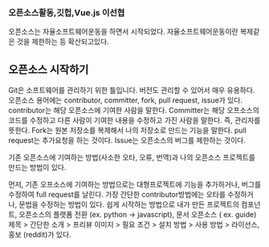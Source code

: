 ### 오픈소스활동,깃헙,Vue.js 이선협

오픈소스는 자율소프트웨어운동을 하면서 시작되었다. 자율소프트웨어운동이란 복제같은 것을 제한하는 등 확산되고있다.

## 오픈소스 시작하기 

Git은 소프트웨어를 관리하기 위한 틀입니다. 버전도 관리할 수 있어서 매우 유용하다. 
오픈소스 용어에는 contributor, committer, fork, pull request, issue가 있다. contributor는 해당 오픈소스에 기여한 사람을 말한다.
Committer는 해당 오프소스의 코드를 수정하고 다른 사람이 기여한 내용을 수정하고 가진 사람을 말한다. 즉, 관리자를 뜻한다. 
Fork는 원본 저장소를 복제해서 나의 저장소로 만드는 기능을 말한다. pull request는 추가요청을 하는 것이다. Issue는 오픈소스의 버그를 제한하는 것이다.

기존 오픈소스에 기여하는 방법(사소한 오타, 오류, 번역)과 나의 오픈소스 프로젝트를 만드는 방법이 있다. 

먼저, 기존 오프소스에 기여하는 방법으로는 대형프로젝트에 기능을 추가하거나, 버그를 수정하여 full request를 날린다. 가장 간단한 contributor방법에는 오타를 수정하거나, 문법을 수정하는 방법이 있다. 
쉽게 시작하는 방법으로 내가 만든 프로젝트의 컴포넌트, 오픈소스의 플랫폼 전환 (ex. python -> javascript), 문서 오픈소스 ( ex. guide) 제목 > 간단한 소개 > 프리뷰 이미지 > 필요 조건 > 설치 방법 > 사용 방법 > 라이선스, 홍보 (reddit)가 있다.

